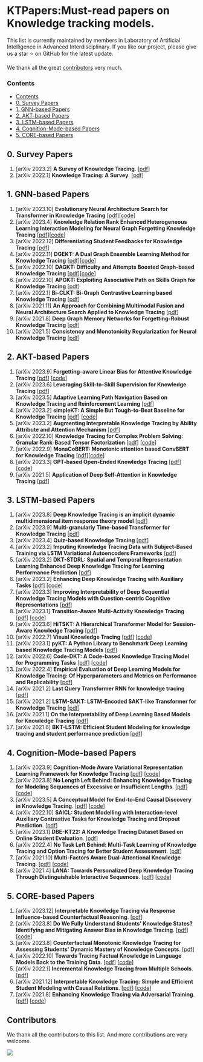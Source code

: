 # KTPapers:Must-read papers on Knowledge tracking models.

This list is currently maintained by members in Laboratory of Artificial Intelligence in Advanced Interdisciplinary. If you like our project, please give us a star ⭐ on GitHub for the latest update.

We thank all the great [contributors](#contributors) very much.


### Contents


- [Contents](#Contents)
- [0. Survey Papers](#0-survey-papers)
- [1. GNN-based Papers](#1-GNN-based-Papers)
- [2. AKT-based Papers](#2-AKT-based-Papers)
- [3. LSTM-based Papers](#3-LSTM-based-Papers)
- [4. Cognition-Mode-based Papers](#4-Cognition-Mode-based-Papers)
- [5. CORE-based Papers](#5-CORE-based-Papers)


## 0. Survey Papers
1. [arXiv 2023.2] **A Survey of Knowledge Tracing**. [[pdf](https://arxiv.org/pdf/2105.15106.pdf)]
2. [arXiv 2022.1] **Knowledge Tracing: A Survey**. [[pdf](https://arxiv.org/pdf/2201.06953.pdf)]
 

## 1. GNN-based Papers
1. [arXiv 2023.10] **Evolutionary Neural Architecture Search for Transformer in Knowledge Tracing** [[pdf](https://arxiv.org/pdf/2310.01180.pdf)][[code](https://github.com/DevilYangS/ENAS-KT)]
2. [arXiv 2023.4] **Knowledge Relation Rank Enhanced Heterogeneous Learning Interaction Modeling for Neural Graph Forgetting Knowledge Tracing** [[pdf](https://arxiv.org/pdf/2304.03945.pdf)][[code](https://github.com/destiny123456qwer/ngfkt)]
3. [arXiv 2022.12] **Differentiating Student Feedbacks for Knowledge Tracing** [[pdf](https://arxiv.org/pdf/2212.14695.pdf)]
4. [arXiv 2022.11] **DGEKT: A Dual Graph Ensemble Learning Method for Knowledge Tracing** [[pdf](https://arxiv.org/pdf/2211.12881.pdf)][[code](https://github.com/yumo216/dgekt)]
5. [arXiv 2022.10] **DAGKT: Difficulty and Attempts Boosted Graph-based Knowledge Tracing** [[pdf](https://arxiv.org/pdf/2210.15470.pdf)][[code](https://github.com/dmic-lab-hfut/dagkt)]
6. [arXiv 2022.10] **APGKT: Exploiting Associative Path on Skills Graph for Knowledge Tracing** [[pdf](https://arxiv.org/pdf/2210.08971.pdf)]
7. [arXiv 2022.1] **Bi-CLKT: Bi-Graph Contrastive Learning based Knowledge Tracing** [[pdf](https://arxiv.org/pdf/2201.09020.pdf)]
8. [arXiv 2021.11] **An Approach for Combining Multimodal Fusion and Neural Architecture Search Applied to Knowledge Tracing** [[pdf](https://arxiv.org/pdf/2111.04497.pdf)]
9. [arXiv 2021.8] **Deep Graph Memory Networks for Forgetting-Robust Knowledge Tracing** [[pdf](https://arxiv.org/pdf/2108.08105.pdf)]
10. [arXiv 2021.5] **Consistency and Monotonicity Regularization for Neural Knowledge Tracing** [[pdf](https://arxiv.org/pdf/2105.00607.pdf)]


## 2. AKT-based Papers
1. [arXiv 2023.9] **Forgetting-aware Linear Bias for Attentive Knowledge Tracing** [[pdf](https://arxiv.org/pdf/2309.14796.pdf)] [[code](https://github.com/skewondr/FoLiBi)]
2. [arXiv 2023.6] **Leveraging Skill-to-Skill Supervision for Knowledge Tracing** [[pdf](https://arxiv.org/pdf/2306.06841.pdf)]
3. [arXiv 2023.5] **Adaptive Learning Path Navigation Based on Knowledge Tracing and Reinforcement Learning** [[pdf](https://arxiv.org/pdf/2305.04475.pdf)]
4. [arXiv 2023.2] **simpleKT: A Simple But Tough-to-Beat Baseline for Knowledge Tracing** [[pdf](https://arxiv.org/pdf/2302.06881.pdf)] [[code](https://github.com/pykt-team/pykt-toolkit)]
5. [arXiv 2023.2] **Augmenting Interpretable Knowledge Tracing by Ability Attribute and Attention Mechanism** [[pdf](https://arxiv.org/pdf/2302.02146.pdf)]
6. [arXiv 2022.10] **Knowledge Tracing for Complex Problem Solving: Granular Rank-Based Tensor Factorization** [[pdf](https://arxiv.org/pdf/2210.09013.pdf)] [[code](https://github.com/persai-lab/umap2021-grate)]
7. [arXiv 2022.9] **MonaCoBERT: Monotonic attention based ConvBERT for Knowledge Tracing** [[pdf](https://arxiv.org/pdf/2208.12615.pdf)][[code](https://github.com/codingchild2424/MonaCoBERT)]
8. [arXiv 2023.3] **GPT-based Open-Ended Knowledge Tracing** [[pdf](https://arxiv.org/pdf/2203.03716.pdf)] [[code](https://github.com/lucy66666/okt)]
9. [arXiv 2021.5] **Application of Deep Self-Attention in Knowledge Tracing** [[pdf](https://arxiv.org/pdf/2105.07909.pdf)]

## 3. LSTM-based Papers
1. [arXiv 2023.8] **Deep Knowledge Tracing is an implicit dynamic multidimensional item response theory model** [[pdf](https://arxiv.org/pdf/2309.12334.pdf)]
2. [arXiv 2023.9] **Multi-granulariy Time-based Transformer for Knowledge Tracing** [[pdf](https://arxiv.org/pdf/2304.05257.pdf)]
3. [arXiv 2023.4] **Quiz-based Knowledge Tracing** [[pdf](https://arxiv.org/pdf/2304.02413.pdf)]
4. [arXiv 2023.2] **Imputing Knowledge Tracing Data with Subject-Based Training via LSTM Variational Autoencoders Frameworks** [[pdf](https://arxiv.org/pdf/2302.12910.pdf)]
5. [arXiv 2023.2] **DKT-STDRL: Spatial and Temporal Representation Learning Enhanced Deep Knowledge Tracing for Learning Performance Prediction** [[pdf](https://arxiv.org/pdf/2302.11569.pdf)]
6. [arXiv 2023.2] **Enhancing Deep Knowledge Tracing with Auxiliary Tasks** [[pdf](https://arxiv.org/pdf/2302.07942.pdf)] [[code](https://github.com/pykt-team/pykt-toolkit)]
7. [arXiv 2023.3] **Improving Interpretability of Deep Sequential Knowledge Tracing Models with Question-centric Cognitive Representations** [[pdf](https://arxiv.org/pdf/2302.06885.pdf)]
8. [arXiv 2023.1] **Transition-Aware Multi-Activity Knowledge Tracing** [[pdf](https://arxiv.org/pdf/2301.12916.pdf)] [[code](https://github.com/persai-lab/bigdata2022-tamkot)]
9. [arXiv 2023.6] **HiTSKT: A Hierarchical Transformer Model for Session-Aware Knowledge Tracing** [[pdf](https://arxiv.org/pdf/2212.12139.pdf)]
10. [arXiv 2022.7] **Visual Knowledge Tracing** [[pdf](https://arxiv.org/pdf/2207.10157.pdf)] [[code](https://github.com/nkondapa/visualknowledgetracing)]
11. [arXiv 2023.1] **pyKT: A Python Library to Benchmark Deep Learning based Knowledge Tracing Models** [[pdf](https://arxiv.org/pdf/2206.11460.pdf)]
12. [arXiv 2022.6] **Code-DKT: A Code-based Knowledge Tracing Model for Programming Tasks** [[pdf](https://arxiv.org/pdf/2206.03545.pdf)] [[code](https://github.com/yangazure/code-dkt)]
13. [arXiv 2022.4] **Empirical Evaluation of Deep Learning Models for Knowledge Tracing: Of Hyperparameters and Metrics on Performance and Replicability** [[pdf](https://arxiv.org/pdf/2112.15072.pdf)]
14. [arXiv 2021.2] **Last Query Transformer RNN for knowledge tracing** [[pdf](https://arxiv.org/pdf/2102.05038.pdf)]
15. [arXiv 2021.2] **LSTM-SAKT: LSTM-Encoded SAKT-like Transformer for Knowledge Tracing** [[pdf](https://arxiv.org/pdf/2102.00845.pdf)]
16. [arXiv 2021.1] **On the Interpretability of Deep Learning Based Models for Knowledge Tracing** [[pdf](https://arxiv.org/pdf/2101.11335.pdf)]
17. [arXiv 2021.6] **BKT-LSTM: Efficient Student Modeling for knowledge tracing and student performance prediction** [[pdf](https://arxiv.org/pdf/2012.12218.pdf)]

## 4. Cognition-Mode-based Papers
1. [arXiv 2023.9] **Cognition-Mode Aware Variational Representation Learning Framework for Knowledge Tracing** [[pdf](https://arxiv.org/pdf/2309.01179.pdf)] [[code](https://github.com/zmy-9/CMVF)]
2. [arXiv 2023.8] **No Length Left Behind: Enhancing Knowledge Tracing for Modeling Sequences of Excessive or Insufficient Lengths**. [[pdf](https://arxiv.org/pdf/2308.03488.pdf)] [[code](https://github.com/zmy-9/sfkt)]
3. [arXiv 2023.5] **A Conceptual Model for End-to-End Causal Discovery in Knowledge Tracing**. [[pdf](https://arxiv.org/pdf/2305.16165.pdf)] [[code](https://github.com/umass-ml4ed/neurips-challenge-22)]
4. [arXiv 2022.10] **SAICL: Student Modelling with Interaction-level Auxiliary Contrastive Tasks for Knowledge Tracing and Dropout Prediction**. [[pdf](https://arxiv.org/pdf/2210.09012.pdf)]
5. [arXiv 2023.1] **DBE-KT22: A Knowledge Tracing Dataset Based on Online Student Evaluation**. [[pdf](https://arxiv.org/pdf/2208.12651.pdf)]
6. [arXiv 2022.4] **No Task Left Behind: Multi-Task Learning of Knowledge Tracing and Option Tracing for Better Student Assessment**. [[pdf](https://arxiv.org/pdf/2204.14006.pdf)]
7. [arXiv 2021.10] **Multi-Factors Aware Dual-Attentional Knowledge Tracing**. [[pdf](https://arxiv.org/pdf/2108.04741.pdf)] [[code](https://github.com/zmy-9/mf-dakt)]
8. [arXiv 2021.4] **LANA: Towards Personalized Deep Knowledge Tracing Through Distinguishable Interactive Sequences**. [[pdf](https://arxiv.org/pdf/2105.06266.pdf)] [[code](https://github.com/Soptq/LANA-pytorch)]

   
## 5. CORE-based Papers  
1. [arXiv 2023.12] **Interpretable Knowledge Tracing via Response Influence-based Counterfactual Reasoning**. [[pdf](https://arxiv.org/pdf/2312.10045.pdf)]
2. [arXiv 2023.8] **Do We Fully Understand Students' Knowledge States? Identifying and Mitigating Answer Bias in Knowledge Tracing**. [[pdf](https://arxiv.org/pdf/2312.10045.pdf)] [[code](https://github.com/lucky7-code/core)]
3. [arXiv 2023.8] **Counterfactual Monotonic Knowledge Tracing for Assessing Students' Dynamic Mastery of Knowledge Concepts**. [[pdf](https://arxiv.org/pdf/2308.03377.pdf)]
4. [arXiv 2022.10] **Towards Tracing Factual Knowledge in Language Models Back to the Training Data**. [[pdf](https://arxiv.org/pdf/2205.11482.pdf)] [[code](https://github.com/ekinakyurek/influence)]
5. [arXiv 2022.1] **Incremental Knowledge Tracing from Multiple Schools**. [[pdf](https://arxiv.org/pdf/2201.06941.pdf)]
6. [arXiv 2021.12] **Interpretable Knowledge Tracing: Simple and Efficient Student Modeling with Causal Relations**. [[pdf](https://arxiv.org/pdf/2112.11209.pdf)] [[code](https://github.com/simon-tan/ikt)]
7. [arXiv 2021.8] **Enhancing Knowledge Tracing via Adversarial Training**. [[pdf](https://arxiv.org/pdf/2108.04430.pdf)] [[code](https://github.com/xiaopengguo/atkt)]


## Contributors

We thank all the contributors to this list. And more contributions are very welcome.

<a href="https://github.com/YangtzeUniversityZk/KTPapers/graphs/contributors">
  <img src="https://contrib.rocks/image?repo=YangtzeUniversityZk/KTPapers" />
</a>
